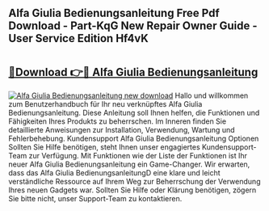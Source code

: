 ## Alfa Giulia Bedienungsanleitung Free Pdf Download - Part-KqG New Repair Owner Guide - User Service Edition Hf4vK

# <h2><a href="http://df1977.blite.top/?on=Alfa+Giulia+Bedienungsanleitung">🔗Download 👉🔴 Alfa Giulia Bedienungsanleitung</a></h2>

[![Alfa Giulia Bedienungsanleitung new download](https://i.imgur.com/lujVjoI.png)](http://df1977.blite.top/?on=Alfa+Giulia+Bedienungsanleitung)
Hallo und willkommen zum Benutzerhandbuch für Ihr neu verknüpftes Alfa Giulia Bedienungsanleitung. Diese Anleitung soll Ihnen helfen, die Funktionen und Fähigkeiten Ihres Produkts zu beherrschen. Im Inneren finden Sie detaillierte Anweisungen zur Installation, Verwendung, Wartung und Fehlerbehebung. Kundensupport Alfa Giulia Bedienungsanleitung Optionen Sollten Sie Hilfe benötigen, steht Ihnen unser engagiertes Kundensupport-Team zur Verfügung. Mit Funktionen wie der Liste der Funktionen ist Ihr neuer Alfa Giulia Bedienungsanleitung ein Game-Changer. Wir erwarten, dass das Alfa Giulia BedienungsanleitungD eine klare und leicht verständliche Ressource auf Ihrem Weg zur Beherrschung der Verwendung Ihres neuen Gadgets war. Sollten Sie Hilfe oder Klärung benötigen, zögern Sie bitte nicht, unser Support-Team zu kontaktieren.
